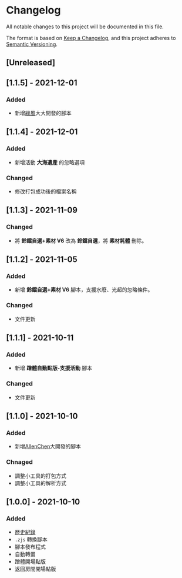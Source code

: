 # Changelog

All notable changes to this project will be documented in this file.

The format is based on [Keep a Changelog](https://keepachangelog.com/en/1.0.0/),
and this project adheres to [Semantic Versioning](https://semver.org/spec/v2.0.0.html).

## [Unreleased]

## [1.1.5] - 2021-12-01

### Added

- 新增[綠風](https://home.gamer.com.tw/home.php?owner=GreenwindTX)大大開發的腳本

## [1.1.4] - 2021-12-01

### Added

- 新增活動 **大海遺產** 的忽略選項

### Changed

- 修改打包成功後的檔案名稱

## [1.1.3] - 2021-11-09

### Changed

- 將 **鈴鐺自選+素材 V6** 改為 **鈴鐺自選**，將 **素材耗體** 刪除。

## [1.1.2] - 2021-11-05

### Added

- 新增 **鈴鐺自選+素材 V6** 腳本，支援水廢、光超的忽略條件。

### Changed

- 文件更新

## [1.1.1] - 2021-10-11

### Added

- 新增 **蹭體自動點版-支援活動** 腳本

### Changed

- 文件更新

## [1.1.0] - 2021-10-10

### Added

- 新增[AllenChen](https://home.gamer.com.tw/home.php?owner=GH5654412)大開發的腳本

### Chnaged

- 調整小工具的打包方式
- 調整小工具的解析方式

## [1.0.0] - 2021-10-10

### Added

- [歷史紀錄](CHANGELOG.md)
- `.zjs` 轉換腳本
- 腳本發布程式
- 自動轉蛋
- 蹭體開場點版
- 返回房間開場點版
